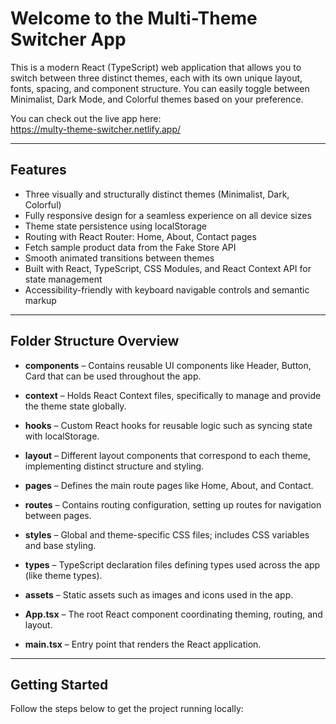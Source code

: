# Welcome to the Multi-Theme Switcher App

This is a modern React (TypeScript) web application that allows you to switch between three distinct themes, each with its own unique layout, fonts, spacing, and component structure. You can easily toggle between Minimalist, Dark Mode, and Colorful themes based on your preference.

You can check out the live app here:  
https://multy-theme-switcher.netlify.app/

---

## Features

- Three visually and structurally distinct themes (Minimalist, Dark, Colorful)
- Fully responsive design for a seamless experience on all device sizes
- Theme state persistence using localStorage
- Routing with React Router: Home, About, Contact pages
- Fetch sample product data from the Fake Store API
- Smooth animated transitions between themes
- Built with React, TypeScript, CSS Modules, and React Context API for state management
- Accessibility-friendly with keyboard navigable controls and semantic markup

---

## Folder Structure Overview

- **components** – Contains reusable UI components like Header, Button, Card that can be used throughout the app.

- **context** – Holds React Context files, specifically to manage and provide the theme state globally.

- **hooks** – Custom React hooks for reusable logic such as syncing state with localStorage.

- **layout** – Different layout components that correspond to each theme, implementing distinct structure and styling.

- **pages** – Defines the main route pages like Home, About, and Contact.

- **routes** – Contains routing configuration, setting up routes for navigation between pages.

- **styles** – Global and theme-specific CSS files; includes CSS variables and base styling.

- **types** – TypeScript declaration files defining types used across the app (like theme types).

- **assets** – Static assets such as images and icons used in the app.

- **App.tsx** – The root React component coordinating theming, routing, and layout.

- **main.tsx** – Entry point that renders the React application.

---

## Getting Started

Follow the steps below to get the project running locally:

